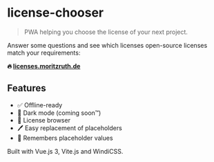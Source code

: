 # license-chooser
> PWA helping you choose the license of your next project.

Answer some questions and see which licenses open-source licenses match your requirements:

**🔥 [licenses.moritzruth.de](https://licenses.moritzruth.de)**

## Features
- ✅ Offline-ready
- 🖤 Dark mode (coming soon™)
- 👀 License browser
- 🖊 Easy replacement of placeholders
- 🧠 Remembers placeholder values

Built with Vue.js 3, Vite.js and WindiCSS.
